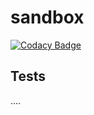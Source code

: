 # sandbox

[![Codacy Badge](https://app.codacy.com/project/badge/Grade/0f1ae7df72094fdc9385d19244e82f1f)](https://www.codacy.com/gh/codacy-docs/sandbox/dashboard?utm_source=github.com&amp;utm_medium=referral&amp;utm_content=codacy-docs/sandbox&amp;utm_campaign=Badge_Grade)

## Tests

....
